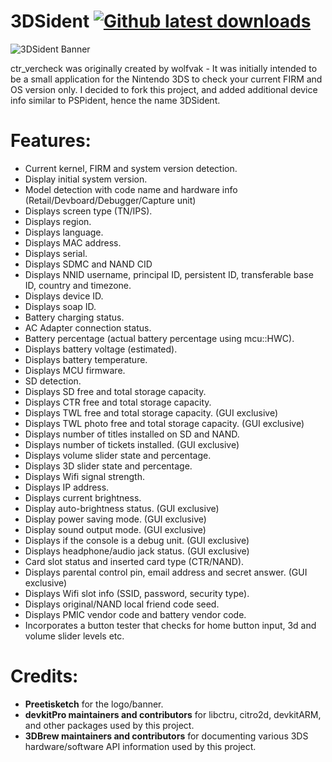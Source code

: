 # 3DSident [![Github latest downloads](https://img.shields.io/github/downloads/joel16/3DSident/total.svg)](https://github.com/joel16/3DSident/releases/latest)

![3DSident Banner](http://i.imgur.com/HPWNgmz.png)

ctr_vercheck was originally created by wolfvak - It was initially intended to be a small application for the Nintendo 3DS to check your current FIRM and OS version only. I decided to fork this project, and added additional device info similar to PSPident, hence the name 3DSident.

# Features:
- Current kernel, FIRM and system version detection. 
- Display initial system version.
- Model detection with code name and hardware info (Retail/Devboard/Debugger/Capture unit)
- Displays screen type (TN/IPS).
- Displays region.
- Displays language.
- Displays MAC address.
- Displays serial.
- Displays SDMC and NAND CID
- Displays NNID username, principal ID, persistent ID, transferable base ID, country and timezone.
- Displays device ID.
- Displays soap ID.
- Battery charging status.
- AC Adapter connection status.
- Battery percentage (actual battery percentage using mcu::HWC).
- Displays battery voltage (estimated).
- Displays battery temperature.
- Displays MCU firmware.
- SD detection.
- Displays SD free and total storage capacity.
- Displays CTR free and total storage capacity.
- Displays TWL free and total storage capacity. (GUI exclusive)
- Displays TWL photo free and total storage capacity. (GUI exclusive)
- Displays number of titles installed on SD and NAND.
- Displays number of tickets installed. (GUI exclusive)
- Displays volume slider state and percentage.
- Displays 3D slider state and percentage.
- Displays Wifi signal strength.
- Displays IP address.
- Displays current brightness.
- Display auto-brightness status. (GUI exclusive)
- Display power saving mode. (GUI exclusive)
- Display sound output mode. (GUI exclusive)
- Displays if the console is a debug unit. (GUI exclusive)
- Displays headphone/audio jack status. (GUI exclusive)
- Card slot status and inserted card type (CTR/NAND).
- Displays parental control pin,  email address and secret answer. (GUI exclusive)
- Displays Wifi slot info (SSID, password, security type).
- Displays original/NAND local friend code seed.
- Displays PMIC vendor code and battery vendor code.
- Incorporates a button tester that checks for home button input, 3d and volume slider levels etc.

# Credits:
- **Preetisketch** for the logo/banner.
- **devkitPro maintainers and contributors** for libctru, citro2d, devkitARM, and other packages used by this project.
- **3DBrew maintainers and contributors** for documenting various 3DS hardware/software API information used by this project.
